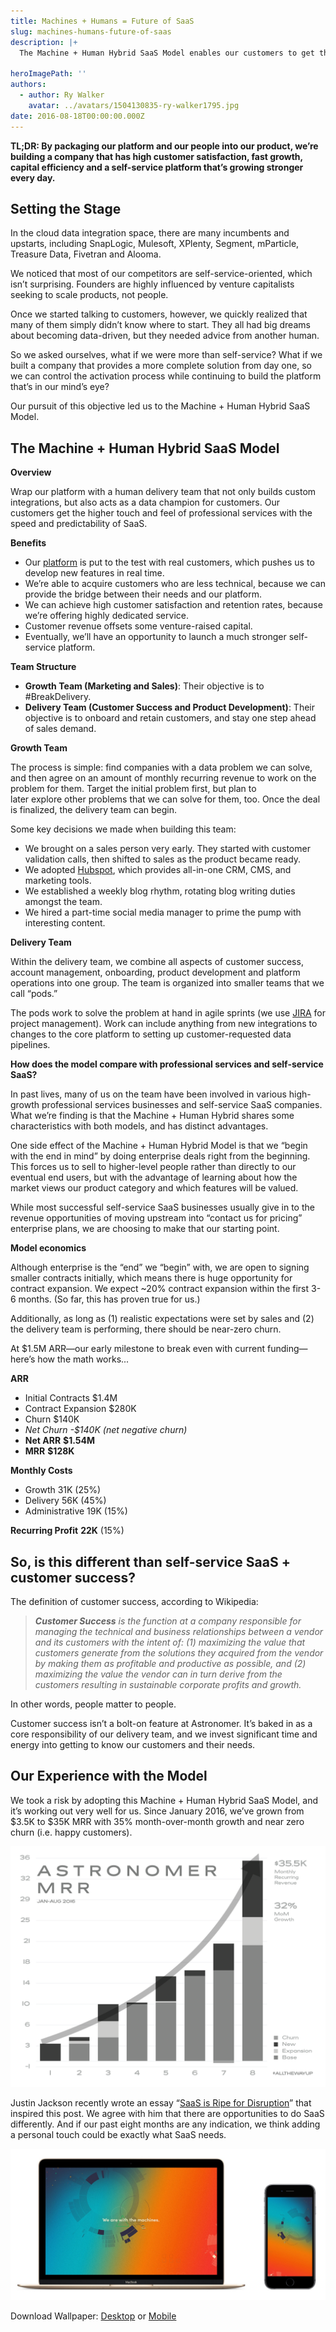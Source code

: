 ```yaml
---
title: Machines + Humans = Future of SaaS
slug: machines-humans-future-of-saas
description: |+
  The Machine + Human Hybrid SaaS Model enables our customers to get the touch and feel of professional services with the speed and predictability of SaaS. 

heroImagePath: ''
authors:
  - author: Ry Walker
    avatar: ../avatars/1504130835-ry-walker1795.jpg
date: 2016-08-18T00:00:00.000Z
---
```


 **TL;DR: By packaging our platform and our people into our product, we’re building a company that has high customer satisfaction, fast growth, capital efficiency and a self-service platform that’s growing stronger every day.**

## Setting the Stage

In the cloud data integration space, there are many incumbents and upstarts, including SnapLogic, Mulesoft, XPlenty, Segment, mParticle, Treasure Data, Fivetran and Alooma.

We noticed that most of our competitors are self-service-oriented, which isn’t surprising. Founders are highly influenced by venture capitalists seeking&nbsp;to scale products, not people.

Once we started talking to customers, however, we quickly realized that many of them simply didn’t know where to start. They all had big dreams about becoming data-driven, but they needed advice from another human.

So we asked ourselves, what if we were more than&nbsp;self-service? What if we built a company that provides a more complete solution from day one, so we can control the activation process while continuing to&nbsp;build the platform that’s in our mind’s eye?

Our pursuit of this objective led us to the Machine + Human Hybrid SaaS Model.

## The Machine + Human Hybrid SaaS Model

**Overview**

Wrap our platform with a human delivery team that not only builds custom integrations, but also acts as a data champion for customers. Our customers get the higher touch and feel of professional services with the speed and predictability of SaaS.

**Benefits**

- Our [platform](https://www.astronomer.io/blog/why-we-built-our-data-platform-on-aws-and-why-we-rebuilt-it-with-open-source) is put to the test with real customers, which pushes us to develop new features in real time.
- We’re able to acquire customers who are less technical, because we can provide the bridge between their needs and our platform.
- We can achieve high customer satisfaction and retention rates, because we’re offering highly&nbsp;dedicated service.&nbsp;
- Customer revenue offsets some venture-raised capital.
- Eventually, we’ll have an opportunity to launch a much stronger self-service platform.

**Team Structure**

- **Growth Team (Marketing and Sales)**: Their objective is to #BreakDelivery.
- **Delivery Team (Customer Success and Product Development)**: Their objective is to onboard and retain customers, and stay one step ahead of sales demand.

**Growth Team**

The process is simple: find companies with a data problem we can solve, and then agree on an amount of monthly recurring revenue to work on the problem for them. Target the initial problem first, but plan to later&nbsp;explore&nbsp;other problems that we can solve for them, too. Once the deal is finalized, the delivery team can begin.

Some key decisions we made when building this team:

- We brought on a sales person very early. They started with customer validation calls, then shifted to sales as the product became ready.
- We adopted [Hubspot](https://www.hubspot.com/), which provides all-in-one CRM, CMS, and marketing tools.
- We established a weekly blog rhythm, rotating blog writing duties amongst the team.
- We hired a part-time social media manager to prime the pump with interesting content.

**Delivery Team**

Within the delivery team, we combine all aspects of customer success, account management, onboarding, product development and platform operations into one group. The team is organized into smaller teams that we call “pods.”

The pods work to solve the problem at hand in agile sprints (we use [JIRA](https://www.atlassian.com/software/jira) for project management). Work can include anything from new integrations to changes to the core platform to setting up customer-requested data pipelines.

**How does the model compare with professional services and self-service SaaS?**

In past lives, many of us on the team have been involved in various high-growth professional services businesses and self-service SaaS companies. What we’re finding is that the Machine + Human Hybrid shares some characteristics with both models, and has distinct advantages.

One side effect of the Machine + Human Hybrid Model is that we “begin with the end in mind” by doing enterprise deals right from the beginning. This forces us to sell to higher-level people rather than directly to our eventual end users, but with the advantage of learning about how the market views our product category and which features will be valued.

While most successful self-service SaaS businesses usually give in to the revenue opportunities of moving upstream into “contact us for pricing” enterprise plans, we are choosing to make that our starting point.

**Model economics**

Although enterprise is the “end” we “begin” with, we are open to signing smaller contracts initially, which means there is huge opportunity for contract expansion. We expect ~20% contract expansion within the first 3-6 months. (So far, this has proven true for us.)

Additionally, as long as (1) realistic expectations were set by sales and (2) the delivery team is performing, there should be near-zero churn.

At $1.5M ARR—our early milestone to break even with current funding—here’s how the math works...

**ARR**

- Initial Contracts $1.4M
- Contract Expansion $280K
- Churn $140K
- _Net Churn -$140K (net negative churn)_
- **Net ARR**  **$1.54M**
- **MRR**  **$128K**

**Monthly Costs**

- Growth 31K (25%)
- Delivery 56K (45%)
- Administrative 19K (15%)

**Recurring Profit**  **22K** (15%)

## So, is this different than self-service SaaS + customer success?

The definition of customer success, according to Wikipedia:

> **_Customer Success_** _is the function at a company responsible for managing the technical and business relationships between a vendor and its customers with the intent of: (1) maximizing the value that customers generate from the solutions they acquired from the vendor by making them as profitable and productive as possible, and (2) maximizing the value the vendor can in turn derive from the customers resulting in sustainable corporate profits and growth._

In other words, people matter to people.

Customer success isn’t a bolt-on feature at Astronomer. It’s baked in as a core responsibility of our delivery team, and we invest significant time and energy into getting to know our customers and their needs.

## Our Experience with the Model

We took a risk by adopting this Machine + Human Hybrid SaaS Model, and it’s working out very well for us. Since January 2016, we’ve grown from $3.5K to $35K MRR with 35% month-over-month growth and near zero churn (i.e. happy customers).

![mrr_08_2016.png](./mrr_08_2016.png?noresize)

Justin Jackson recently wrote an essay “[SaaS is Ripe for Disruption](https://medium.com/swlh/saas-is-ripe-for-disruption-56429324a0ed)” that inspired this post. We agree with him that there are opportunities to do SaaS differently. And if our&nbsp;past eight months are any indication, we think adding a personal touch could be exactly what SaaS needs.

![desktopplusmobile.jpg](./desktopplusmobile.jpg)

Download&nbsp;Wallpaper: [Desktop](./wallpaper2560x1600g.jpg) or [Mobile](./wallpaper1080x1920b.jpg)

